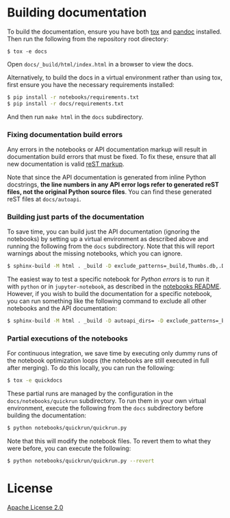 # Building documentation

To build the documentation, ensure you have both [tox](https://tox.readthedocs.io) and [pandoc](https://github.com/jgm/pandoc/releases/) installed.
Then run the following from the repository root directory:

```
$ tox -e docs
```

Open `docs/_build/html/index.html` in a browser to view the docs.

Alternatively, to build the docs in a virtual environment rather than using tox, first ensure you
have the necessary requirements installed:

```bash
$ pip install -r notebooks/requirements.txt
$ pip install -r docs/requirements.txt
```

And then run `make html` in the `docs` subdirectory.

### Fixing documentation build errors

Any errors in the notebooks or API documentation markup will result in documentation
build errors that must be fixed. To fix these, ensure that all new documentation is valid
[reST markup](https://www.sphinx-doc.org/en/master/usage/restructuredtext/basics.html).

Note that since the API documentation is generated from inline Python docstrings, 
**the line numbers in any API error logs refer to generated reST files,
not the original Python source files**. You can find these generated reST files
at `docs/autoapi`.

### Building just parts of the documentation

To save time, you can build just the API documentation (ignoring the notebooks) by
setting up a virtual environment as described above and running the following from the
`docs` subdirectory. Note that this will report warnings about the missing notebooks,
which you can ignore.

```bash
$ sphinx-build -M html . _build -D exclude_patterns=_build,Thumbs.db,.DS_Store,notebooks
```

The easiest way to test a specific notebook for *Python errors* is to run it with `python`
or in `jupyter-notebook`, as described in the [notebooks README](notebooks/README.md). However,
if you wish to build the documentation for a specific notebook, you can run something like
the following command to exclude all other notebooks and the API documentation:

```bash
$ sphinx-build -M html . _build -D autoapi_dirs= -D exclude_patterns=_build,Thumbs.db,.DS_Store,notebooks/[a-su-z]*
```

### Partial executions of the notebooks

For continuous integration, we save time by executing only dummy runs of the notebook 
optimization loops (the notebooks are still executed in full after merging).
To do this locally, you can run the following:

```bash
$ tox -e quickdocs
```

These partial runs are managed by the 
configuration in the `docs/notebooks/quickrun` subdirectory.
To run them in your own virtual environment, execute the following from the `docs`
subdirectory before building the documentation:
```bash
$ python notebooks/quickrun/quickrun.py
```
Note that this will modify the notebook files.
To revert them to what they were before, you can execute the following:
```bash
$ python notebooks/quickrun/quickrun.py --revert
```

# License

[Apache License 2.0](../LICENSE)
